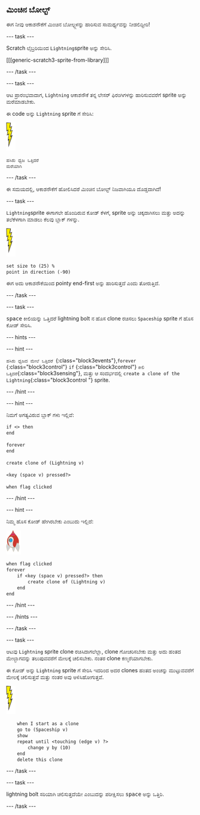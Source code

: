 ## ಮಿಂಚಿನ ಬೋಲ್ಟ್

ಈಗ ನೀವು ಆಕಾಶನೌಕೆಗೆ ಮಿಂಚಿನ ಬೋಲ್ಟ್ಗಳನ್ನು ಹಾರಿಸುವ ಸಾಮರ್ಥ್ಯವನ್ನು ನೀಡಲಿದ್ದೀರಿ!

\--- task \---

Scratch ಲೈಬ್ರರಿಯಿಂದ `Lightning`sprite ಅನ್ನು ಸೇರಿಸಿ.

[[[generic-scratch3-sprite-from-library]]]

\--- /task \---

\--- task \---

ಆಟ ಪ್ರಾರಂಭವಾದಾಗ, `Lightning` ಆಕಾಶನೌಕೆ ತನ್ನ ಲೇಸರ್ ಫಿರಂಗಿಗಳನ್ನು ಹಾರಿಸುವವರೆಗೆ sprite ಅನ್ನು ಮರೆಮಾಡಬೇಕು.

ಈ code ಅನ್ನು `Lightning` sprite ಗೆ ಸೇರಿಸಿ:

![lightning sprite](images/lightning-sprite.png)

```blocks3
ಹಸಿರು ಧ್ವಜ ಒತ್ತಿದರೆ
ಮರೆಯಾಗಿ
```

\--- /task \---

ಈ ಸಮಯದಲ್ಲಿ, ಆಕಾಶನೌಕೆಗೆ ಹೋಲಿಸಿದರೆ ಮಿಂಚಿನ ಬೋಲ್ಟ್ ನಿಜವಾಗಿಯೂ ದೊಡ್ಡದಾಗಿದೆ!

\--- task \---

`Lightning`sprite ಈಗಾಗಲೇ ಹೊಂದಿರುವ ಕೋಡ್ ಕೆಳಗೆ, sprite ಅನ್ನು ಚಿಕ್ಕದಾಗಿಸಲು ಮತ್ತು ಅದನ್ನು ತಲೆಕೆಳಗಾಗಿ ಮಾಡಲು ಕೆಲವು ಬ್ಲಾಕ್ ಗಳನ್ನು.

![lightning sprite](images/lightning-sprite.png)

```blocks3
set size to (25) %
point in direction (-90)
```

ಈಗ ಅದು ಆಕಾಶನೌಕೆಯಿಂದ pointy end-first ಅನ್ನು ಹಾರಿಸುತ್ತದೆ ಎಂದು ತೋರುತ್ತಿದೆ.

\--- /task \---

\--- task \---

<kbd>space</kbd> ಕೀಲಿಯನ್ನು ಒತ್ತಿದರೆ lightning bolt ನ ಹೊಸ clone ರಚಿಸಲು `Spaceship` sprite ಗೆ ಹೊಸ ಕೋಡ್ ಸೇರಿಸಿ.

\--- hints \---

\--- hint \---

`ಹಸಿರು ಧ್ವಜದ ಮೇಲೆ ಒತ್ತಿದರೆ `{:class="block3events"},`forever` {:class="block3control"} `if` {:class="block3control"} `ಕೀಲಿ ಒತ್ತಿದರೆ`{:class="block3sensing"}, ಮತ್ತು ಆ ಸಂದರ್ಭದಲ್ಲಿ `create a clone of the Lightning`{:class="block3control "} sprite.

\--- /hint \---

\--- hint \---

ನಿಮಗೆ ಅಗತ್ಯವಿರುವ ಬ್ಲಾಕ್ ಗಳು ಇಲ್ಲಿವೆ:

```blocks3
if <> then
end

forever
end

create clone of (Lightning v)

<key (space v) pressed?>

when flag clicked
```

\--- /hint \---

\--- hint \---

ನಿಮ್ಮ ಹೊಸ ಕೋಡ್ ಹೇಗಿರಬೇಕು ಎಂಬುದು ಇಲ್ಲಿದೆ:

![rocket sprite](images/rocket-sprite.png)

```blocks3
when flag clicked
forever
    if <key (space v) pressed?> then
        create clone of (Lightning v)
    end
end
```

\--- /hint \---

\--- /hints \---

\--- /task \---

\--- task \---

ಆಟವು `Lightning` sprite clone ರಚಿಸಿದಾಗಲೆಲ್ಲಾ, clone ಗೋಚರಿಸಬೇಕು ಮತ್ತು ಅದು ಹಂತದ ಮೇಲ್ಭಾಗವನ್ನು ತಲುಪುವವರೆಗೆ ಮೇಲಕ್ಕೆ ಚಲಿಸಬೇಕು. ನಂತರ clone ಕಣ್ಮರೆಯಾಗಬೇಕು.

ಈ ಕೋಡ್ ಅನ್ನು `Lightning` sprite ಗೆ ಸೇರಿಸಿ ಇದರಿಂದ ಅದರ clones ಹಂತದ ಅಂಚನ್ನು ಮುಟ್ಟುವವರೆಗೆ ಮೇಲಕ್ಕೆ ಚಲಿಸುತ್ತವೆ ಮತ್ತು ನಂತರ ಅವು ಅಳಿಸಿಹೋಗುತ್ತವೆ.

![lightning sprite](images/lightning-sprite.png)

```blocks3
    when I start as a clone
    go to (Spaceship v)
    show
    repeat until <touching (edge v) ?>
        change y by (10)
    end
    delete this clone
```

\--- /task \---

\--- task \---

lightning bolt ಸರಿಯಾಗಿ ಚಲಿಸುತ್ತದೆಯೇ ಎಂಬುದನ್ನು ಪರೀಕ್ಷಿಸಲು <kbd>space</kbd> ಅನ್ನು ಒತ್ತಿರಿ.

\--- /task \---